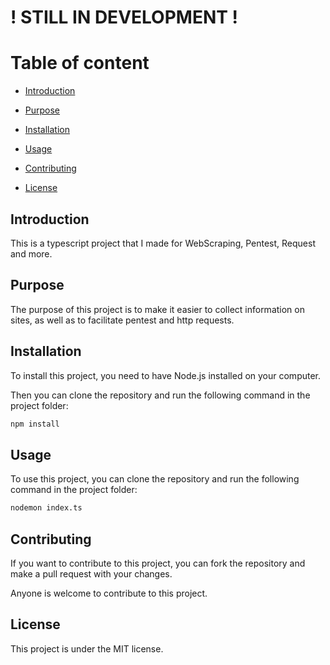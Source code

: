 # ! STILL IN DEVELOPMENT !

# Table of content

- [Introduction](#introduction)

- [Purpose](#purpose)

- [Installation](#installation)

- [Usage](#usage)

- [Contributing](#contributing)

- [License](#license)

## Introduction

This is a typescript project that I made for WebScraping, Pentest, Request and more.

## Purpose

The purpose of this project is to make it easier to collect information on sites, as well as to facilitate pentest and http requests.

## Installation

To install this project, you need to have Node.js installed on your computer.

Then you can clone the repository and run the following command in the project folder:

```bash
npm install
```

## Usage

To use this project, you can clone the repository and run the following command in the project folder:

```bash
nodemon index.ts
```

## Contributing

If you want to contribute to this project, you can fork the repository and make a pull request with your changes.

Anyone is welcome to contribute to this project.

## License

This project is under the MIT license.
